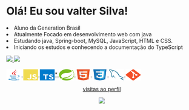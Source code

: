<p> 
 <h1>Olá! Eu sou valter Silva!</h1>
 <li>Aluno da Generation Brasil</li>
 <li>Atualmente Focado em desenvolvimento web com java</li>
 <li>Estudando java, Spring-boot, MySQL, JavaScript, HTML e CSS.</li>
 <li>Iniciando os estudos e conhecendo a documentação do TypeScript</li>
</p>
 
 <div>
  <a href="https://github.com/valterchess">
  <img height="140em" src="https://github-readme-stats.vercel.app/api?username=valterchess&show_icons=true&theme=vision-friendly-dark&include_all_commits=true&count_private=true"/>  
  <img height="180em" src="https://github-readme-stats.vercel.app/api/top-langs/?username=valterchess&layout=compact&langs_count=7&theme=dark"/>
</div>
 
 
<div style="display: inline_block"><br>
  <img align="center" alt="Valter-java" height="30" width="40" src="https://raw.githubusercontent.com/devicons/devicon/master/icons/java/java-original.svg">
  <img align="center" alt="Valter-js" height="30" width="40" src="https://raw.githubusercontent.com/devicons/devicon/master/icons/javascript/javascript-plain.svg">
  <img align="center" alt="Valter-ts" height="30" width="40" src="https://raw.githubusercontent.com/devicons/devicon/master/icons/typescript/typescript-original.svg">*
  <img align="center" alt="Valter-spring" height="30" width="40" src="https://raw.githubusercontent.com/devicons/devicon/master/icons/spring/spring-original.svg">
  <img align="center" alt="Valter-HTML" height="30" width="40" src="https://raw.githubusercontent.com/devicons/devicon/master/icons/html5/html5-original.svg">
  <img align="center" alt="Valter-CSS" height="30" width="40" src="https://raw.githubusercontent.com/devicons/devicon/master/icons/css3/css3-original.svg">
  <img align="center" alt="Valter-sql" height="30" width="40" src="https://raw.githubusercontent.com/devicons/devicon/master/icons/mysql/mysql-original.svg">
  <img align="center" alt="Valter-git" height="30" width="40" src="https://raw.githubusercontent.com/devicons/devicon/master/icons/git/git-original.svg">
 </br>
 <p align="center"> visitas ao perfil </p>
 <p align="center">   <img alingn="center" src="https://profile-counter.glitch.me/valterchess/count.svg" /></p>
</div>

